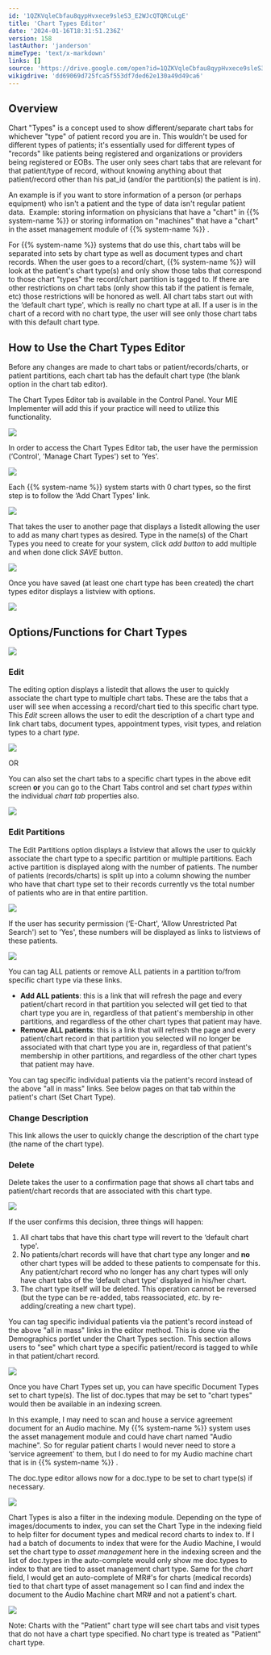 ```yaml
---
id: '1QZKVqleCbfau8qypHvxece9sleS3_E2WJcQTQRCuLgE'
title: 'Chart Types Editor'
date: '2024-01-16T18:31:51.236Z'
version: 158
lastAuthor: 'janderson'
mimeType: 'text/x-markdown'
links: []
source: 'https://drive.google.com/open?id=1QZKVqleCbfau8qypHvxece9sleS3_E2WJcQTQRCuLgE'
wikigdrive: 'dd69069d725fca5f553df7ded62e130a49d49ca6'
---
```

## Overview

Chart "Types" is a concept used to show different/separate chart tabs for whichever "type" of patient record you are in. This wouldn't be used for different types of patients; it's essentially used for different types of "records" like patients being registered and organizations or providers being registered or EOBs. The user only sees chart tabs that are relevant for that patient/type of record, without knowing anything about that patient/record other than his pat_id (and/or the partition(s) the patient is in).

An example is if you want to store information of a person (or perhaps equipment) who isn't a patient and the type of data isn't regular patient data.  Example: storing information on physicians that have a "chart" in {{% system-name %}} or storing information on "machines" that have a "chart" in the asset management module of {{% system-name %}} .

For {{% system-name %}} systems that do use this, chart tabs will be separated into sets by chart type as well as document types and chart records. When the user goes to a record/chart, {{% system-name %}} will look at the patient's chart type(s) and only show those tabs that correspond to those chart "types" the record/chart partition is tagged to. If there are other restrictions on chart tabs (only show this tab if the patient is female, etc) those restrictions will be honored as well. All chart tabs start out with the ‘default chart type', which is really no chart type at all. If a user is in the chart of a record with no chart type, the user will see only those chart tabs with this default chart type.

## How to Use the Chart Types Editor

Before any changes are made to chart tabs or patient/records/charts, or patient partitions, each chart tab has the default chart type (the blank option in the chart tab editor).

The Chart Types Editor tab is available in the Control Panel. Your MIE Implementer will add this if your practice will need to utilize this functionality.

![](../chart-types-editor.assets/1f684c0e24fc76f37987c0278e3c8940.png)

In order to access the Chart Types Editor tab, the user have the permission (‘Control', ‘Manage Chart Types') set to ‘Yes'.

![](../chart-types-editor.assets/d04701bc8ead6167010a8b8f182f4340.png)

Each {{% system-name %}} system starts with 0 chart types, so the first step is to follow the ‘Add Chart Types' link.

![](../chart-types-editor.assets/c7806cd265b6c17454889ea09d6f7154.png)

That takes the user to another page that displays a listedit allowing the user to add as many chart types as desired. Type in the name(s) of the Chart Types you need to create for your system, click *add button* to add multiple and when done click *SAVE* button.

![](../chart-types-editor.assets/8e32e4cb200512635aac79f22e4c2ce0.png)

Once you have saved (at least one chart type has been created) the chart types editor displays a listview with options.

![](../chart-types-editor.assets/bba99931389341143cbe6a6228cf547d.png)

## Options/Functions for Chart Types

![](../chart-types-editor.assets/d1201a369d9772424b0eeeed8767d4a3.png)

### Edit

The editing option displays a listedit that allows the user to quickly associate the chart type to multiple chart tabs. These are the tabs that a user will see when accessing a record/chart tied to this specific chart type. This *Edit* screen allows the user to edit the description of a chart type and link chart tabs, document types, appointment types, visit types, and relation types to a chart *type*.

![](../chart-types-editor.assets/eaeab53794c79a2db667983e0784b91c.png)

OR

You can also set the chart tabs to a specific chart types in the above edit screen **or** you can go to the Chart Tabs control and set chart *types* within the individual *chart tab* properties also.

![](../chart-types-editor.assets/9a4de0dca972808782708cf6b342e65e.png)

### Edit Partitions

The Edit Partitions option displays a listview that allows the user to quickly associate the chart type to a specific partition or multiple partitions. Each active partition is displayed along with the number of patients. The number of patients (records/charts) is split up into a column showing the number who have that chart type set to their records currently vs the total number of patients who are in that entire partition.

![](../chart-types-editor.assets/3e6e640a119b7adda0fdd52bf11c5841.png)

If the user has security permission (‘E-Chart', ‘Allow Unrestricted Pat Search') set to ‘Yes', these numbers will be displayed as links to listviews of these patients.

![](../chart-types-editor.assets/1f18e19cdec4761e6f0fd79a764b2122.png)

You can tag ALL patients or remove ALL patients in a partition to/from specific chart type via these links.

* <strong>Add ALL patients</strong>: this is a link that will refresh the page and every patient/chart record in that partition you selected will get tied to that chart type you are in, regardless of that patient's membership in other partitions, and regardless of the other chart types that patient may have.
* <strong>Remove ALL patients</strong>: this is a link that will refresh the page and every patient/chart record in that partition you selected will no longer be associated with that chart type you are in, regardless of that patient's membership in other partitions, and regardless of the other chart types that patient may have.

You can tag specific individual patients via the patient's record instead of the above "all in mass" links. See below pages on that tab within the patient's chart (Set Chart Type).

### Change Description

This link allows the user to quickly change the description of the chart type (the name of the chart type).

### Delete

Delete takes the user to a confirmation page that shows all chart tabs and patient/chart records that are associated with this chart type.

![](../chart-types-editor.assets/dc76bb3ce48f0c80f621ee11d322aced.png)

If the user confirms this decision, three things will happen:

1. All chart tabs that have this chart type will revert to the ‘default chart type'.
2. No patients/chart records will have that chart type any longer and <strong>no</strong> other chart types will be added to these patients to compensate for this. Any patient/chart record who no longer has any chart types will only have chart tabs of the ‘default chart type' displayed in his/her chart.
3. The chart type itself will be deleted. This operation cannot be reversed (but the type can be re-added, tabs reassociated, <em>etc</em>. by re-adding/creating a new chart type).

You can tag specific individual patients via the patient's record instead of the above "all in mass" links in the editor method. This is done via the Demographics portlet under the Chart Types section. This section allows users to "see" which chart type a specific patient/record is tagged to while in that patient/chart record.

![](../chart-types-editor.assets/0d9b6623370327e94a6536f40aa23b05.png)

Once you have Chart Types set up, you can have specific Document Types set to chart type(s). The list of doc.types that may be set to "chart types" would then be available in an indexing screen.

In this example, I may need to scan and house a service agreement document for an Audio machine. My {{% system-name %}} system uses the asset management module and could have chart named "Audio machine". So for regular patient charts I would never need to store a ‘service agreement' to them, but I do need to for my Audio machine chart that is in {{% system-name %}} .

The doc.type editor allows now for a doc.type to be set to chart type(s) if necessary.

![](../chart-types-editor.assets/6199cf8181719eff704e4be112207e44.png)

Chart Types is also a filter in the indexing module. Depending on the type of images/documents to index, you can set the Chart Type in the indexing field to help filter for document types and medical record charts to index to. If I had a batch of documents to index that were for the Audio Machine, I would set the chart type to *asset management* here in the indexing screen and the list of doc.types in the auto-complete would only show me doc.types to index to that are tied to asset management chart type. Same for the *chart* field, I would get an auto-complete of MR#'s for charts (medical records) tied to that chart type of asset management so I can find and index the document to the Audio Machine chart MR# and not a patient's chart.

![](../chart-types-editor.assets/3651149234cdc25ac22ef78ef03b4b90.png)

Note: Charts with the "Patient" chart type will see chart tabs and visit types that do not have a chart type specified. No chart type is treated as "Patient" chart type.
